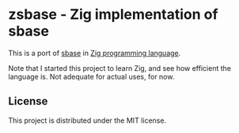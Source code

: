 
zsbase - Zig implementation of sbase
====================================

This is a port of [sbase][] in [Zig programming language][].

Note that I started this project to learn Zig, and see how efficient the
language is. Not adequate for actual uses, for now.

[sbase]: https://git.suckless.org/sbase/
[Zig programming language]: https://ziglang.org/


License
-------
This project is distributed under the MIT license.
